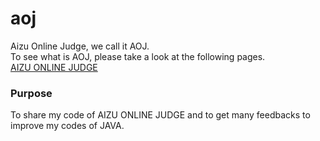 # aoj
Aizu Online Judge, we call it AOJ.  
To see what is AOJ, please take a look at the following pages.  
[AIZU ONLINE JUDGE](http://judge.u-aizu.ac.jp/onlinejudge/index.jsp)  

### Purpose
To share my code of AIZU ONLINE JUDGE and to get many feedbacks to improve my codes of JAVA.  

